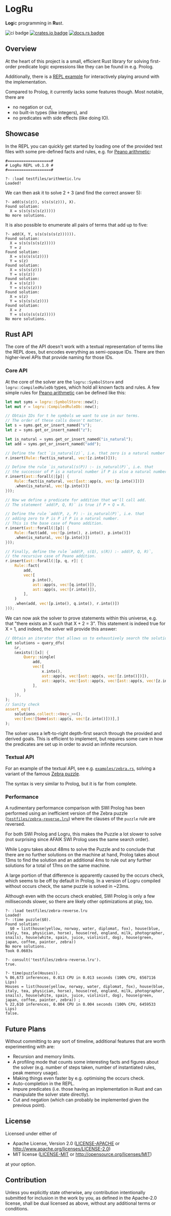 # LogRu

**Log**ic programming in **Ru**st.

![ci badge](https://github.com/fatho/logru/actions/workflows/ci.yml/badge.svg) [![crates.io badge](https://img.shields.io/crates/v/logru)](https://crates.io/crates/logru) [![docs.rs badge](https://img.shields.io/docsrs/logru)](https://docs.rs/logru/)

## Overview

At the heart of this project is a small, efficient Rust library for solving first-order predicate
logic expressions like they can be found in e.g. Prolog.

Additionally, there is a [REPL example](examples/repl.rs) for interactively playing around with the
implementation.

Compared to Prolog, it currently lacks some features though. Most notable, there are
- no negation or cut,
- no built-in types (like integers), and
- no predicates with side effects (like doing IO).

## Showcase

In the REPL you can quickly get started by loading one of the provided test files with some
pre-defined facts and rules, e.g. for [Peano arithmetic](testfiles/arithmetic.lru):

```
#===================#
# LogRu REPL v0.1.0 #
#===================#

?- :load testfiles/arithmetic.lru
Loaded!
```

We can then ask it to solve 2 + 3 (and find the correct answer 5):

```
?- add(s(s(z)), s(s(s(z))), X).
Found solution:
  X = s(s(s(s(s(z)))))
No more solutions.
```

It is also possible to enumerate all pairs of terms that add up to five:

```
?- add(X, Y, s(s(s(s(s(z)))))).
Found solution:
  X = s(s(s(s(s(z)))))
  Y = z
Found solution:
  X = s(s(s(s(z))))
  Y = s(z)
Found solution:
  X = s(s(s(z)))
  Y = s(s(z))
Found solution:
  X = s(s(z))
  Y = s(s(s(z)))
Found solution:
  X = s(z)
  Y = s(s(s(s(z))))
Found solution:
  X = z
  Y = s(s(s(s(s(z)))))
No more solutions.
```

## Rust API

The core of the API doesn't work with a textual representation of terms like the REPL does, but
encodes everything as semi-opaque IDs. There are then higher-level APIs that provide naming for
those IDs.

### Core API

At the core of the solver are the `logru::SymbolStore` and `logru::CompiledRuleDb` types, which
hold all known facts and rules. A few simple rules for [Peano
arithmetic](https://en.wikipedia.org/wiki/Peano_axioms#Addition) can be defined like this:

```rust
let mut syms = logru::SymbolStore::new();
let mut r = logru::CompiledRuleDb::new();

// Obtain IDs for t he symbols we want to use in our terms.
// The order of these calls doesn't matter.
let s = syms.get_or_insert_named("s");
let z = syms.get_or_insert_named("z");

let is_natural = syms.get_or_insert_named("is_natural");
let add = syms.get_or_insert_named("add");

// Define the fact `is_natural(z)`, i.e. that zero is a natural number
r.insert(Rule::fact(is_natural, vec![z.into()]));

// Define the rule `is_natural(s(P)) :- is_natural(P)`, i.e. that
// the successor of P is a natural number if P is also a natural number.
r.insert(ast::forall(|[p]| {
    Rule::fact(is_natural, vec![ast::app(s, vec![p.into()])])
    .when(is_natural, vec![p.into()])
}));

// Now we define a predicate for addition that we'll call add.
// The statement `add(P, Q, R)` is true if P + Q = R.

// Define the rule `add(P, z, P) :- is_natural(P)`, i.e. that
// adding zero to P is P if P is a natural number.
// This is the base case of Peano addition.
r.insert(ast::forall(|[p]| {
    Rule::fact(add, vec![p.into(), z.into(), p.into()])
    .when(is_natural, vec![p.into()])
}));

// Finally, define the rule `add(P, s(Q), s(R)) :- add(P, Q, R)`,
// the recursive case of Peano addition.
r.insert(ast::forall(|[p, q, r]| {
    Rule::fact(
        add,
        vec![
            p.into(),
            ast::app(s, vec![q.into()]),
            ast::app(s, vec![r.into()]),
        ],
    )
    .when(add, vec![p.into(), q.into(), r.into()])
}));
```

We can now ask the solver to prove statements within this universe, e.g. that "there exists an X
such that X + 2 = 3". This statement is indeed true for X = 1, and indeed, the solver will provide
this answer:

```rust
// Obtain an iterator that allows us to exhaustively search the solution space:
let solutions = query_dfs(
    &r,
    &exists(|[x]| {
        Query::single(
            add,
            vec![
                x.into(),
                ast::app(s, vec![ast::app(s, vec![z.into()])]),
                ast::app(s, vec![ast::app(s, vec![ast::app(s, vec![z.into()])])]),
            ],
        )
    }),
);
// Sanity check
assert_eq!(
    solutions.collect::<Vec<_>>(),
    vec![vec![Some(ast::app(s, vec![z.into()]))],]
);
```

The solver uses a left-to-right depth-first search through the provided and derived goals. This is
efficient to implement, but requires some care in how the predicates are set up in order to avoid an
infinite recursion.

### Textual API

For an example of the textual API, see e.g. [`examples/zebra.rs`](examples/zebra.rs), solving a
variant of the famous [Zebra puzzle](https://en.wikipedia.org/wiki/Zebra_Puzzle).

The syntax is very similar to Prolog, but it is far from complete.

### Performance

A rudimentary performance comparison with SWI Prolog has been performed using an inefficient version
of the Zebra puzzle ([`testfiles/zebra-reverse.lru`](testfiles/zebra-reverse.lru)) where the clauses
of the `puzzle` rule are reversed.

For both SWI Prolog and Logru, this makes the Puzzle a lot slower to solve (not surprising since
AFAIK SWI Prolog uses the same search order).

While Logru takes about 48ms to solve the Puzzle and to conclude that there are no further solutions
on the machine at hand, Prolog takes about 13ms to find the solution and an additional 4ms to rule
out any further solutions for a total of 17ms on the same machine.

A large portion of that difference is apparently caused by the occurs check, which seems to be off
by default in Prolog. In a version of Logru compiled without occurs check, the same puzzle is solved
in ~23ms.

Although even with the occurs check enabled, SWI Prolog is only a few milliseconds slower, so there
are likely other optimizations at play, too.

```
?- :load testfiles/zebra-reverse.lru
Loaded!
?- :time puzzle($0).
Found solution:
  $0 = list(house(yellow, norway, water, diplomat, fox), house(blue, italy, tea, physician, horse), house(red, england, milk, photographer, snails), house(white, spain, juice, violinist, dog), house(green, japan, coffee, painter, zebra))
No more solutions.
Took 0.0603s
```

```
?- consult('testfiles/zebra-reverse.lru').
true.

?- time(puzzle(Houses)).
% 86,673 inferences, 0.013 CPU in 0.013 seconds (100% CPU, 6567116 Lips)
Houses = list(house(yellow, norway, water, diplomat, fox), house(blue, italy, tea, physician, horse), house(red, england, milk, photographer, snails), house(white, spain, juice, violinist, dog), house(green, japan, coffee, painter, zebra)) ;
% 22,610 inferences, 0.004 CPU in 0.004 seconds (100% CPU, 6459533 Lips)
false.

```


## Future Plans

Without committing to any sort of timeline, additional features that are worth experimenting with
are:
- Recursion and memory limits.
- A profiling mode that counts some interesting facts and figures about the solver (e.g. number of
  steps taken, number of instantiated rules, peak memory usage).
- Making things even faster by e.g. optimising the occurs check.
- Auto-completion in the REPL.
- Impure predicates (i.e. those having an implementation in Rust and can manipulate the solver state
  directly).
- Cut and negation (which can probably be implemented given the previous point).


## License

Licensed under either of

 * Apache License, Version 2.0
   ([LICENSE-APACHE](LICENSE-APACHE) or http://www.apache.org/licenses/LICENSE-2.0)
 * MIT license
   ([LICENSE-MIT](LICENSE-MIT) or http://opensource.org/licenses/MIT)

at your option.

## Contribution

Unless you explicitly state otherwise, any contribution intentionally submitted
for inclusion in the work by you, as defined in the Apache-2.0 license, shall be
dual licensed as above, without any additional terms or conditions.